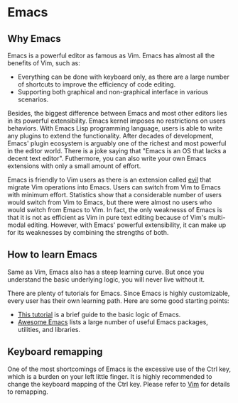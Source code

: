 # Emacs

## Why Emacs

Emacs is a powerful editor as famous as Vim. Emacs has almost all the benefits of Vim, such as:

- Everything can be done with keyboard only, as there are a large number of shortcuts to improve the efficiency of code editing.
- Supporting both graphical and non-graphical interface in various scenarios.

Besides, the biggest difference between Emacs and most other editors lies in its powerful extensibility. Emacs kernel imposes no restrictions on users behaviors. With Emacs Lisp programming language, users is able to write any plugins to extend the functionality. After decades of development, Emacs' plugin ecosystem is arguably one of the richest and most powerful in the editor world. There is a joke saying that "Emacs is an OS that lacks a decent text editor". Futhermore, you can also write your own Emacs extensions with only a small amount of effort.

Emacs is friendly to Vim users as there is an extension called [evil](https://github.com/emacs-evil/evil) that migrate Vim operations into Emacs. Users can switch from Vim to Emacs with minimum effort. Statistics show that a considerable number of users would switch from Vim to Emacs, but there were almost no users who would switch from Emacs to Vim. In fact, the only weaknesss of Emacs is that it is not as efficient as Vim in pure text editing because of Vim's multi-modal editing. However, with Emacs' powerful extensibility, it can make up for its weaknesses by combining the strengths of both.

## How to learn Emacs

Same as Vim, Emacs also has a steep learning curve. But once you understand the basic underlying logic, you will never live without it.

There are plenty of tutorials for Emacs. Since Emacs is highly customizable, every user has their own learning path. Here are some good starting points:

- [This tutorial](https://www.masteringemacs.org/article/beginners-guide-to-emacs) is a brief guide to the basic logic of Emacs.
- [Awesome Emacs](https://github.com/emacs-tw/awesome-emacs) lists a large number of useful Emacs packages, utilities, and libraries.

## Keyboard remapping

One of the most shortcomings of Emacs is the excessive use of the Ctrl key, which is a burden on your left little finger. It is highly recommended to change the keyboard mapping of the Ctrl key. Please refer to [Vim](Vim.en.md) for details to remapping.
